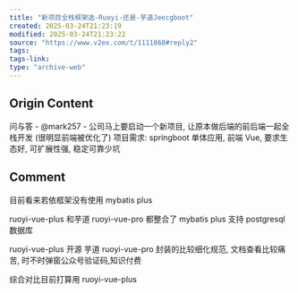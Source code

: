 ```yaml
---
title: "新项目全栈框架选-Ruoyi-还是-芋道Jeecgboot"
created: 2025-03-24T21:23:19
modified: 2025-03-24T21:23:22
source: "https://www.v2ex.com/t/1111868#reply2"
tags:
tags-link:
type: "archive-web"
---
```


## Origin Content

问与答 - @mark257 - 公司马上要启动一个新项目, 让原本做后端的前后端一起全栈开发 (很明显前端被优化了) 项目需求: springboot 单体应用, 前端 Vue, 要求生态好, 可扩展性强, 稳定可靠少坑

## Comment

目前看来若依框架没有使用 mybatis plus

ruoyi-vue-plus 和芋道 ruoyi-vue-pro 都整合了 mybatis plus 支持 postgresql 数据库

ruoyi-vue-plus 开源 芋道 ruoyi-vue-pro 封装的比较细化规范, 文档查看比较痛苦, 时不时弹窗公众号验证码,知识付费

综合对比目前打算用 ruoyi-vue-plus
